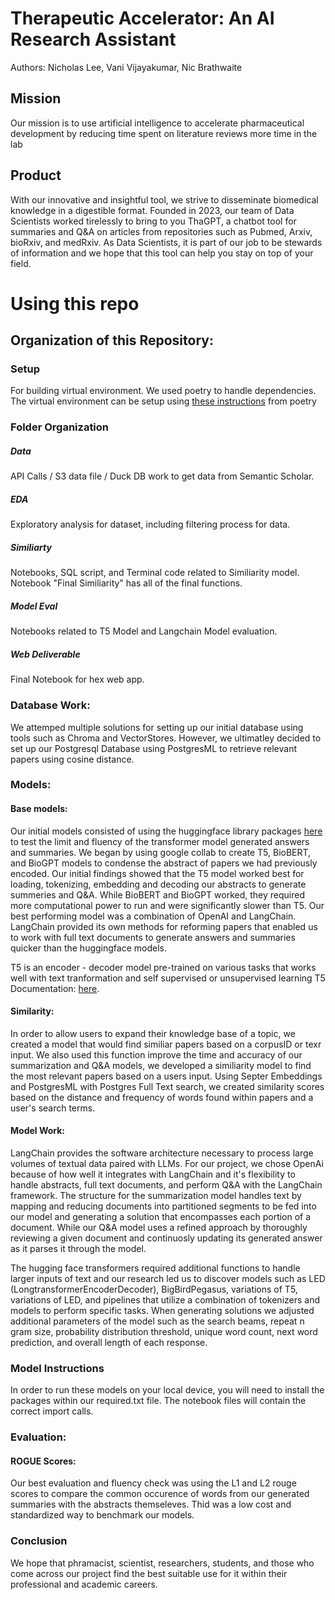 # Therapeutic Accelerator: An AI Research Assistant
Authors: Nicholas Lee, Vani Vijayakumar, Nic Brathwaite

## Mission
Our mission is to use artificial intelligence to accelerate pharmaceutical development by reducing time spent on literature reviews more time in the lab

## Product
With our innovative and insightful tool, we strive to disseminate biomedical knowledge in a digestible format. Founded in 2023, our team of Data Scientists worked tirelessly to bring to you ThaGPT, a chatbot tool for summaries and Q&A on articles from repositories such as Pubmed, Arxiv, bioRxiv, and medRxiv. As Data Scientists, it is part of our job to be stewards of information and we hope that this tool can help you stay on top of your field.

# Using this repo
## Organization of this Repository:

### Setup
For building virtual environment. We used poetry to handle dependencies. The virtual environment can be setup using [these instructions](https://python-poetry.org/docs/) from poetry

### Folder Organization
  
##### Data

API Calls / S3 data file / Duck DB work to get data from Semantic Scholar.  

##### EDA 

Exploratory analysis for dataset, including filtering process for data. 

##### Similiarty 

Notebooks, SQL script, and Terminal code related to Similiarity model.  Notebook "Final Similiarity" has all of the final functions. 

##### Model Eval 

Notebooks related to T5 Model and Langchain Model evaluation. 

##### Web Deliverable

Final Notebook for hex web app.


### Database Work: 
We attemped multiple solutions for setting up our initial database using tools such as Chroma and VectorStores. However, we ultimatley decided to set up our Postgresql Database using PostgresML to retrieve relevant papers using cosine distance.  


### Models:
#### Base models: 
Our initial models consisted of using the huggingface library packages [here](https://huggingface.co/docs/transformers/index) to test the limit and fluency of the transformer model generated answers and summaries. We began by using google collab to create T5, BioBERT, and BioGPT models to condense the abstract of papers we had previously encoded.
Our initial findings showed that the T5 model worked best for loading, tokenizing, embedding and decoding our abstracts to generate summeries and Q&A. While BioBERT and BioGPT worked, they required more computational power to run and were significantly slower than T5. Our best performing model was a combination of OpenAI and LangChain. LangChain provided its own methods for reforming papers that enabled us to work with full text documents to generate answers and summaries quicker than the huggingface models.

T5 is an encoder - decoder model pre-trained on various tasks that works well with text tranformation and self supervised or unsupervised learning T5 Documentation: [here](https://huggingface.co/docs/transformers/model_doc/t5). 

#### Similarity: 
In order to allow users to expand their knowledge base of a topic, we created a model that would find similiar papers based on a corpusID or texr input. We also used this function improve the time and accuracy of our summarization and Q&A models, we developed a similiarity model to find the most relevant papers based on a users input. Using Septer Embeddings and PostgresML with Postgres Full Text search, we created similarity scores based on the distance and frequency of words found within papers and a user's search terms. 

#### Model Work: 
LangChain provides the software architecture necessary to process large volumes of textual data paired with LLMs. For our project, we chose OpenAi because of how well it integrates with LangChain and it's flexibility to handle abstracts, full text documents, and perform Q&A with the LangChain framework. The structure for the summarization model handles text by mapping and reducing documents into partitioned segments to be fed into our model and generating a solution that encompasses each portion of a document. While our Q&A model uses a refined approach by thoroughly reviewing a given document and continuosly updating its generated answer as it parses it through the model.
  
The hugging face transformers required additional functions to handle larger inputs of text and our research led us to discover models such as LED (LongtransformerEncoderDecoder), BigBirdPegasus, variations of T5, variations of LED, and pipelines that utilize a combination of tokenizers and models to perform specific tasks. When generating solutions we adjusted additional parameters of the model such as the search beams, repeat n gram size, probability distribution threshold, unique word count, next word prediction, and overall length of each response.

### Model Instructions
In order to run these models on your local device, you will need to install the packages within our required.txt file. The notebook files will contain the correct import calls.

### Evaluation:
#### ROGUE Scores:
Our best evaluation and fluency check was using the L1 and L2 rouge scores to compare the common occurence of words from our generated summaries with the abstracts themseleves. Thid was a low cost and standardized way to benchmark our models. 

### Conclusion
We hope that phramacist, scientist, researchers, students, and those who come across our project find the best suitable use for it within their professional and academic careers.

